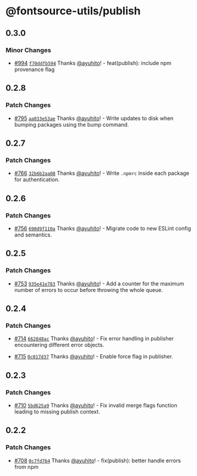 # @fontsource-utils/publish

## 0.3.0

### Minor Changes

- [#994](https://github.com/fontsource/fontsource/pull/994) [`f70ddfb594`](https://github.com/fontsource/fontsource/commit/f70ddfb5948367cd64405dbab3717fe790c37be3) Thanks [@ayuhito](https://github.com/ayuhito)! - feat(publish): include npm provenance flag

## 0.2.8

### Patch Changes

- [#795](https://github.com/fontsource/fontsource/pull/795) [`aa033e53ae`](https://github.com/fontsource/fontsource/commit/aa033e53aec2f2c3fa0d74c6344f79d5d288e429) Thanks [@ayuhito](https://github.com/ayuhito)! - Write updates to disk when bumping packages using the bump command.

## 0.2.7

### Patch Changes

- [#766](https://github.com/fontsource/fontsource/pull/766) [`32b6b2aa08`](https://github.com/fontsource/fontsource/commit/32b6b2aa0881ddc9badf5238225f47ca8f85ef18) Thanks [@ayuhito](https://github.com/ayuhito)! - Write `.npmrc` inside each package for authentication.

## 0.2.6

### Patch Changes

- [#756](https://github.com/fontsource/fontsource/pull/756) [`690d9f110a`](https://github.com/fontsource/fontsource/commit/690d9f110ad68681566314d9040b3ac17eeb99c9) Thanks [@ayuhito](https://github.com/ayuhito)! - Migrate code to new ESLint config and semantics.

## 0.2.5

### Patch Changes

- [#753](https://github.com/fontsource/fontsource/pull/753) [`935e41e783`](https://github.com/fontsource/fontsource/commit/935e41e783a1c6bc622c41d91d467f250dfe5e23) Thanks [@ayuhito](https://github.com/ayuhito)! - Add a counter for the maximum number of errors to occur before throwing the whole queue.

## 0.2.4

### Patch Changes

- [#714](https://github.com/fontsource/fontsource/pull/714) [`662848ac`](https://github.com/fontsource/fontsource/commit/662848acdca35277091fcee6a11a634487df0728) Thanks [@ayuhito](https://github.com/ayuhito)! - Fix error handling in publisher encountering different error objects.

- [#715](https://github.com/fontsource/fontsource/pull/715) [`0c017d37`](https://github.com/fontsource/fontsource/commit/0c017d378fdb35eb46e467017ae0d7baee2422ff) Thanks [@ayuhito](https://github.com/ayuhito)! - Enable force flag in publisher.

## 0.2.3

### Patch Changes

- [#710](https://github.com/fontsource/fontsource/pull/710) [`5bd625a9`](https://github.com/fontsource/fontsource/commit/5bd625a99daefc6af88eeb5e2d5cd81b9cee144a) Thanks [@ayuhito](https://github.com/ayuhito)! - Fix invalid merge flags function leading to missing publish context.

## 0.2.2

### Patch Changes

- [#708](https://github.com/fontsource/fontsource/pull/708) [`0c7fd7b4`](https://github.com/fontsource/fontsource/commit/0c7fd7b4d688c079cc1ffeccc6ab797a95f69f68) Thanks [@ayuhito](https://github.com/ayuhito)! - fix(publish): better handle errors from npm
